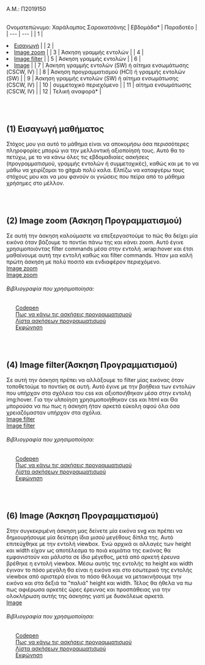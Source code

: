 A.M.: Π2019150

<br>Ονοματεπώνυμο: Χαράλαμπος Σαρακατσάνης
| Εβδομάδα* | Παραδοτέο |
| --- | --- |
| 1 | <li><a href="#Εισαγωγή"><span class="toctext">Εισαγωγή</span></a> |
| 2 | <li><a href="#Image zoom"><span class="toctext">Image zoom</span></a> |
| 3 | Άσκηση γραμμής εντολών |
| 4 | <li><a href="#Image filter"><span class="toctext">Image filter</span></a> |
| 5 | Άσκηση γραμμής εντολών |
| 6 | <li><a href="#Image"><span class="toctext">Image</span></a> |
| 7 | Άσκηση γραμμής εντολών (SW) ή αίτημα ενσωμάτωσης (CSCW, IV) |
| 8 | Άσκηση προγραμματισμού (HCI) ή γραμμής εντολών (SW) |
| 9 | Άσκηση γραμμής εντολών (SW) ή αίτημα ενσωμάτωσης (CSCW, IV) |
| 10 | συμμετοχικό περιεχόμενο |
| 11 | αίτημα ενσωμάτωσης (CSCW, IV) |
| 12 | Τελική αναφορά* |


<br><br>
<h2><span id="Εισαγωγή μαθήματος">(1) Εισαγωγή μαθήματος</span></h2>
Στόχος μου για αυτό το μάθημα είναι να αποκομήσω όσα περισσότερες πληροφορίες μπορώ για την μελλοντική αξιοποίησή τους. Αυτό θα το πετύχω, με το να κάνω όλες τις εβδομαδιαίες ασκήσεις (προγραμματισμού, γραμμής εντολών ή συμμετοχικές), καθώς και με το να μάθω να χειρίζομαι το gitgub  πολύ καλα. Ελπίζω να καταφγέρω τους στόχους μου και να μου φανούν οι γνώσεις που πείρα από το μάθημα χρήσημες στο μέλλον.


<br><br>
<h2><span id="Image zoom">(2) Image zoom (Άσκηση Προγραμματισμού)</span></h2>
<p>
  Σε αυτή την άσκηση καλούμαστε να επεξεργαστούμε το πώς θα δείχει μία εικόνα όταν βάζουμε το ποντίκι πάνω της και κάνει zoom. Αυτό έγινε χρησιμοποιόντας filter commands μέσα στην εντολή .wrap:hover και έτσι μαθαίνουμε αυτή την εντολή καθώς και filter commands. Ήταν μια καλή πρώτη άσκηση με πολύ ποσιτό και ενδιαφέρον περιεχόμενο. 
<br><a href="https://github.com/bananabankai/site/blob/master/_remix/image-zoom.md">Image zoom</a> 
<br><a href="https://jovial-aryabhata-73ceb4.netlify.app/remix/image-zoom/">Image zoom</a>
<h6>Βιβλιογραφία που χρησιμοποίησα:</h6>
<ul> <a href="https://codepen.io">Codepen</a>
<br> <a href="https://courses-ionio.github.io/projects/remix/">Πως να κάνω τις ασκήσεις προγραμματισμού</a>
<br> <a href="https://pibook.epidro.me/remix/">Λίστα ασκήσεων προγραμματισμού</a>
<br> <a href="https://pibook.epidro.me/remix/image-zoom/">Eκφώνηση</a></ul>


<br><br>
<h2><span id="Image filter">(4) Image filter(Άσκηση Προγραμματισμού)</span></h2>
<p>
 Σε αυτή την άσκηση πρέπει να αλλάξουμε το filter μίας εικόνας όταν τοποθετούμε το ποντίκη σε αυτή. Αυτό έγινε με την βοήθεια των εντολών που υπήρχαν στα σχόλεια του css και αξιοποιήθηκαν μέσα στην εντολή img:hover. Για την υλποίηση χρησιμοποιήθηκαν css και html και Θα μπορούσα να πω πως η άσκηση ήταν αρκετά εύκολη αφού όλα όσα χρειαζόμασταν υπήρχαν στα σχόλια.
<br><a href="https://github.com/bananabankai/site/edit/master/_remix/image-filter.md">Image filter</a>
<br><a href="https://jovial-aryabhata-73ceb4.netlify.app/remix/image-filter/">Image filter</a>
<h6>Βιβλιογραφία που χρησιμοποίησα:</h6>
<ul> <a href="https://codepen.io">Codepen</a>
<br> <a href="https://courses-ionio.github.io/projects/remix/">Πως να κάνω τις ασκήσεις προγραμματισμού</a>
<br> <a href="https://pibook.epidro.me/remix/">Λίστα ασκήσεων προγραμματισμού</a>
<br> <a href="https://pibook.epidro.me/remix/image-filter/">Eκφώνηση</a></ul>


<br><br>
<h2><span id="Image">(6) Image (Άσκηση Προγραμματισμού)</span></h2>
<p>
  Στην συγκεκριμένη άσκηση μας δείνετε μία εικόνα svg και πρέπει να δημιουρήσουμε μία δεύτερη ίδια μισού μεγέθους δίπλα της. Αυτό επιτεύχθηκε  με την εντολή viewbox. Ένώ αρχικά οι αλλαγές των height και width είχαν ως αποτέλεσμα το ποιά κομιάτια της εικόνας θα εμφανιστούν και μάλιστα σε ίδιο μέγεθος, μετά από αρκετή έρευνα βρέθηκε η εντολή viewbox. Μέσω αυτής της εντολής τα height και width έγιναν το πόσο μεγάλη θα είναι η εικόνα και στο εσωτερικό της εντολής viewbox από αριστερά είναι το πόσο θέλουμε να μετακινήσουμε την εικόνα και στα δεξιά τα "παλιά" height και width. Τέλος θα ήθελα να πω πως αφιέρωσα αρκετές ώρες έρευνας και προσπάθειας για την ολοκλήρωση αυτής της άσκησης γιατί με δυσκόλεωε αρκετά. 
<br><a href="https://github.com/bananabankai/site/blob/master/_remix/image.md">Image </a>
<h6>Βιβλιογραφία που χρησιμοποίησα:</h6>
<ul> <a href="https://codepen.io">Codepen</a>
<br> <a href="https://courses-ionio.github.io/projects/remix/">Πως να κάνω τις ασκήσεις προγραμματισμού</a>
<br> <a href="https://pibook.epidro.me/remix/">Λίστα ασκήσεων προγραμματισμού</a>
<br> <a href="https://pibook.epidro.me/remix/image/">Eκφώνηση</a></ul>
